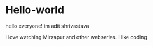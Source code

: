 # Hello-world

hello everyone!
im adit shrivastava

i love watching Mirzapur and other webseries.
i like coding

